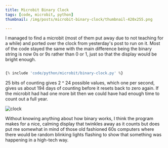 ```yaml
---
title: Microbit Binary Clock
tags: [code, microbit, python]
thumbnail: /img/posts/microbit-binary-clock/thumbnail-420x255.png

---
```


I managed to find a microbit (most of them put away due to not teaching for a while) and ported over the clock from yesterday's
post to run on it. Most of the code stayed the same with the main difference being the binary string is now 0s or 9s rather than 0 or 1,
just so that the display would be bright enough.

```python

{% include 'code/python/microbit/binary-clock.py' %}

```

25 bits of counting gives 2 ^ 24 possible values, which one per second, gives us about 194 days of counting before it resets
back to zero again. If the microbit had had one more bit then we could have had enough time to count out a full year.

![clock](/assets/img/posts/microbit-binary-clock/clock.png)

Without knowing anything about how binary works, I think the program makes for a nice, calming display that twinkles away
as it counts but does put me somewhat in mind of those old fashioned 60s computers where there would be random blinking lights
flashing to show that something was happening in a high-tech way.
